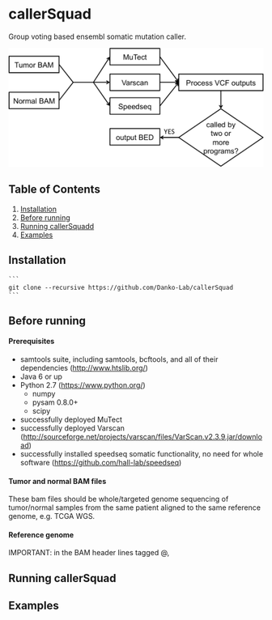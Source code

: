 # callerSquad
Group voting based ensembl somatic mutation caller.

![callerSquad workflow](etc/callerSquadWorkflow.png)

## Table of Contents
1. [Installation](#installation)
2. [Before running](#preparation)
3. [Running callerSquadd](#usage)
4. [Examples](#examples)

## Installation
	```
	git clone --recursive https://github.com/Danko-Lab/callerSquad
	```
## Before running
#### Prerequisites
* samtools suite, including samtools, bcftools, and all of their dependencies (http://www.htslib.org/)
* Java 6 or up
* Python 2.7 (https://www.python.org/)
	* numpy
	* pysam 0.8.0+
	* scipy
* successfully deployed MuTect
* successfully deployed Varscan (http://sourceforge.net/projects/varscan/files/VarScan.v2.3.9.jar/download)
* successfully installed speedseq somatic functionality, no need for whole software (https://github.com/hall-lab/speedseq)

#### Tumor and normal BAM files
These bam files should be whole/targeted genome sequencing of tumor/normal samples from the same patient aligned to the same reference genome, e.g. TCGA WGS.

#### Reference genome
IMPORTANT: in the BAM header lines tagged @, 

## Running callerSquad

## Examples
